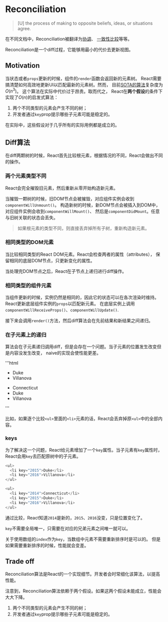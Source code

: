 # Reconciliation

> [U] the process of making to opposite beliefs, ideas, or situations 
> agree.
>

在不同文档中，Reconciliation被翻译为[协调](https://react.docschina.org/docs/reconciliation.html)、
[一致性比较](https://react.css88.com/docs/reconciliation.html)等等。

Reconciliation是一个diff过程，它能够用最小的代价去更新视图。

## Motivation

当状态或者`props`更新的时候，组件的`render`函数会返回新的元素树。
React需要搞清楚如何高效地更新UI以匹配最新的元素树。然而，
目前[SOTA的算法](https://grfia.dlsi.ua.es/ml/algorithms/references/editsurvey_bille.pdf)复杂度为$O(n^3)$。
这个算法在实际中代价过于昂贵。取而代之，
React在**两个假设**的条件下实现了$O(n)$的启发式算法：

1. 两个不同类型的元素会产生不同的树；
2. 开发者通过`key`prop提示哪些子元素可能是稳定的。

在实际中，这些假设对于几乎所有的实际用例都是成立的。

## Diff算法

在diff两颗树的时候，React首先比较根元素，根据情况的不同，React会做出不同的操作。

### 两个元素类型不同

React会完全摧毁旧元素，然后重新从零开始构造新元素。

当摧毁一颗树的时候，旧DOM节点会被摧毁，对应组件实例会收到`componentWillUnmount()`。
构造新树的时候，新DOM节点会被插入到DOM中，对应组件实例会收到`componentWillMount()`、
然后是`componentDidMount`。任意与旧树关联的状态会丢失。

> 如果根元素的类型不同，则直接丢弃掉所有子树，重新构造新元素。
>

### 相同类型的DOM元素

当比较相同类型的React DOM元素。React会检查两者的属性（attributes），
保留相同的底层DOM节点，只更新变化的属性。

当处理完DOM节点之后，React在子节点上递归进行diff操作。

### 相同类型的组件元素

当组件更新的时候，实例仍然是相同的，因此它的状态可以在各次渲染时维持。
React更新底层组件实例的`props`以匹配新元素。
在底层实例上调用`componentWillReceiveProps()`、`componentWillUpdate()`.

接下来会调用`render()`方法，然后diff算法会在先前结果和新结果之间递归。

### 在子元素上的递归

算法会在子元素递归调用diff，但是会存在一个问题。当子元素的位置发生改变但是内容没发生改变，
naive的实现会使性能更差。

'''html
  <ul>
    <li>Duke</li>
    <li>Villanova</li>
  </ul>

  <ul>
    <li>Connecticut</li>
    <li>Duke</li>
    <li>Villanova</li>
  </ul>
'''

比如，如果逐个比较`<ul>`里面的`<li>`元素的话，React会丢弃掉原`<ul>`中的全部内容。

### keys

为了解决这一个问题，React给元素增加了一个`key`属性。当子元素有`key`属性时，
React会用`key`去匹配原树中的子元素。

```js
<ul>
  <li key="2015">Duke</li>
  <li key="2016">Villanova</li>
</ul>

<ul>
  <li key="2014">Connecticut</li>
  <li key="2015">Duke</li>
  <li key="2016">Villanova</li>
</ul>
```

通过比较，React知道`2014`是新的，`2015`、`2016`没变，只是位置变化了。

`key`不需要全局唯一，只需要在对应的兄弟元素之间唯一就可以。

关于使用数组的`index`作为`key`，当数组中元素不需要重新排序时是可以的。
但是如果需要重新排序的时候，性能就会变差。

## Trade off

Reconciliation算法是React的一个实现细节。开发者会时常细化该算法，以提高性能。

注意到，Reconciliation算法依赖于两个假设。如果这两个假设未能成立，性能会大大下降。

1. 两个不同类型的元素会产生不同的树；
2. 开发者通过`key`prop提示哪些子元素可能是稳定的。